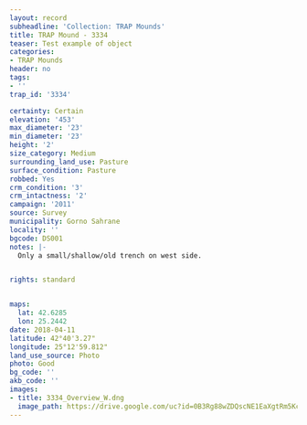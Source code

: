```yaml
---
layout: record
subheadline: 'Collection: TRAP Mounds'
title: TRAP Mound - 3334
teaser: Test example of object
categories:
- TRAP Mounds
header: no
tags:
- ''
trap_id: '3334'

certainty: Certain
elevation: '453'
max_diameter: '23'
min_diameter: '23'
height: '2'
size_category: Medium
surrounding_land_use: Pasture
surface_condition: Pasture
robbed: Yes
crm_condition: '3'
crm_intactness: '2'
campaign: '2011'
source: Survey
municipality: Gorno Sahrane
locality: ''
bgcode: DS001
notes: |-
  Only a small/shallow/old trench on west side.


rights: standard


maps:
  lat: 42.6285
  lon: 25.2442
date: 2018-04-11
latitude: 42°40'3.27"
longitude: 25°12'59.812"
land_use_source: Photo
photo: Good
bg_code: ''
akb_code: ''
images:
- title: 3334_Overview_W.dng
  image_path: https://drive.google.com/uc?id=0B3Rg88wZDQscNE1EaXgtRm5Kc1U
---
```

